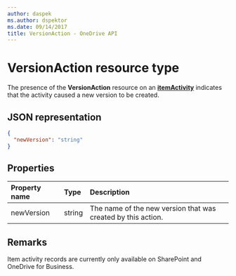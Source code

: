 ```yaml
---
author: daspek
ms.author: dspektor
ms.date: 09/14/2017
title: VersionAction - OneDrive API
---
```

# VersionAction resource type

The presence of the **VersionAction** resource on an [**itemActivity**][activity] indicates that the activity caused a new version to be created.

[activity]: itemActivity.md

## JSON representation

<!-- {
  "blockType": "resource",
  "optionalProperties": [ ],
  "@type": "microsoft.graph.versionAction"
}-->

```json
{
  "newVersion": "string"
}
```

## Properties

| Property name | Type   | Description
|:--------------|:-------|:----------------------------------------------------
| newVersion    | string | The name of the new version that was created by this action.

## Remarks

Item activity records are currently only available on SharePoint and OneDrive for Business.

<!-- {
  "type": "#page.annotation",
  "description": "The VersionAction object provides information about an activity that resulted in a new item version.",
  "keywords": "activities,activity,action,version",
  "section": "documentation",
  "tocPath": "Resources/VersionAction"
} -->
